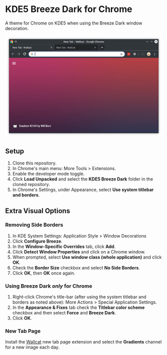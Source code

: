 # KDE5 Breeze Dark for Chrome
A theme for Chrome on KDE5 when using the Breeze Dark window decoration.

![](images/screenshot.png?raw=true "Screenshot of KDE5 Breeze Dark")

## Setup

1. Clone this repository.
2. In Chrome's main menu: More Tools > Extensions.
3. Enable the developer mode toggle.
4. Click **Load Unpacked** and select the **KDE5 Breeze Dark** folder in the cloned repository.
5. In Chrome's Settings, under Appearance, select **Use system titlebar and borders**.

## Extra Visual Options

### Removing Side Borders

1. In KDE System Settings: Application Style > Window Decorations
2. Click **Configure Breeze**.
3. In the **Window-Specific Overrides** tab, click **Add**.
4. Click **Detect Window Properties** and click on a Chrome window.
5. When prompted, select **Use window class (whole application)** and click **OK**.
6. Check the **Border Size** checkbox and select **No Side Borders**.
7. Click **OK**, then **OK** once again.

### Using Breeze Dark *only* for Chrome

1. Right-click Chrome's title-bar (after using the system titlebar and borders as noted above): More Actions > Special Application Settings.
2. In the **Appearance & Fixes** tab check the **Titlebar color scheme** checkbox and then select **Force** and **Breeze Dark**.
3. Click **OK**.

### New Tab Page

Install the [Wallcat](https://chrome.google.com/webstore/detail/wallcat/gfnglnppkpcidjclgbokfckkijgmjhib) new tab page extension and select the **Gradients** channel for a new image each day.